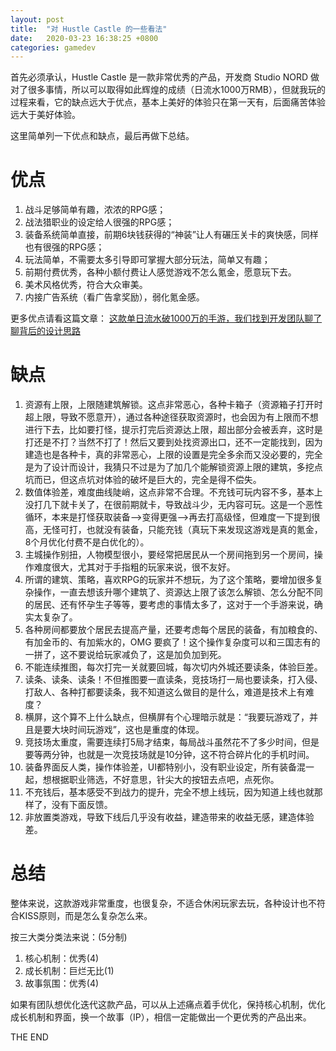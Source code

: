 ```yaml
---
layout: post
title:  "对 Hustle Castle 的一些看法"
date:   2020-03-23 16:38:25 +0800
categories: gamedev
---
```


首先必须承认，Hustle Castle 是一款非常优秀的产品，开发商 Studio NORD 做对了很多事情，所以可以取得如此辉煌的成绩（日流水1000万RMB），但就我玩的过程来看，它的缺点远大于优点，基本上美好的体验只在第一天有，后面痛苦体验远大于美好体验。

这里简单列一下优点和缺点，最后再做下总结。

# 优点
1. 战斗足够简单有趣，浓浓的RPG感；
2. 战法猎职业的设定给人很强的RPG感；
3. 装备系统简单直接，前期6块钱获得的“神装”让人有碾压关卡的爽快感，同样也有很强的RPG感；
4. 玩法简单，不需要太多引导即可掌握大部分玩法，简单又有趣；
5. 前期付费优秀，各种小额付费让人感觉游戏不怎么氪金，愿意玩下去。
6. 美术风格优秀，符合大众审美。
7. 内接广告系统（看广告拿奖励），弱化氪金感。

更多优点请看这篇文章：
[这款单日流水破1000万的手游，我们找到开发团队聊了聊背后的设计思路](https://mp.weixin.qq.com/s/c7SONnzEbPS85qFLG-7nEQ)

# 缺点
1. 资源有上限，上限随建筑解锁。这点非常恶心，各种卡箱子（资源箱子打开时超上限，导致不愿意开），通过各种途径获取资源时，也会因为有上限而不想进行下去，比如要打怪，提示打完后资源达上限，超出部分会被丢弃，这时是打还是不打？当然不打了！然后又要到处找资源出口，还不一定能找到，因为建造也是各种卡，真的非常恶心，上限的设置是完全多余而又没必要的，完全是为了设计而设计，我猜只不过是为了加几个能解锁资源上限的建筑，多挖点坑而已，但这点坑对体验的破坏是巨大的，完全是得不偿失。
2. 数值体验差，难度曲线陡峭，这点非常不合理。不充钱可玩内容不多，基本上没打几下就卡关了，在很前期就卡，导致战斗少，无内容可玩。这是一个恶性循环，本来是打怪获取装备-->变得更强-->再去打高级怪，但难度一下提到很高，无怪可打，也就没有装备，只能充钱（真玩下来发现这游戏是真的氪金，8个月优化付费不是白优化的）。
3. 主城操作别扭，人物模型很小，要经常把居民从一个房间拖到另一个房间，操作难度很大，尤其对于手指粗的玩家来说，很不友好。
4. 所谓的建筑、策略，喜欢RPG的玩家并不想玩，为了这个策略，要增加很多复杂操作，一直去想该升哪个建筑了、资源达上限了该怎么解锁、怎么分配不同的居民、还有怀孕生子等等，要考虑的事情太多了，这对于一个手游来说，确实太复杂了。
5. 各种房间都要放个居民去提高产量，还要考虑每个居民的装备，有加粮食的、有加金币的、有加紫水的，OMG 要疯了！这个操作复杂度可以和三国志有的一拼了，这不要说给玩家减负了，这是加负加到死。
6. 不能连续推图，每次打完一关就要回城，每次切内外城还要读条，体验巨差。
7. 读条、读条、读条！不但推图要一直读条，竞技场打一局也要读条，打入侵、打敌人、各种打都要读条，我不知道这么做目的是什么，难道是技术上有难度？
8. 横屏，这个算不上什么缺点，但横屏有个心理暗示就是：“我要玩游戏了，并且是要大块时间玩游戏”，这也是重度的体现。
9. 竞技场太重度，需要连续打5局才结束，每局战斗虽然花不了多少时间，但是要等两分钟，也就是一次竞技场就是10分钟，这不符合碎片化的手机时间。
10. 装备界面反人类，操作体验差，UI都特别小，没有职业设定，所有装备混一起，想根据职业筛选，不好意思，针尖大的按钮去点吧，点死你。
11. 不充钱后，基本感受不到战力的提升，完全不想上线玩，因为知道上线也就那样了，没有下面反馈。
12. 非放置类游戏，导致下线后几乎没有收益，建造带来的收益无感，建造体验差。

# 总结
整体来说，这款游戏非常重度，也很复杂，不适合休闲玩家去玩，各种设计也不符合KISS原则，而是怎么复杂怎么来。

按三大类分类法来说：(5分制)
1. 核心机制：优秀(4)
2. 成长机制：巨烂无比(1)
3. 故事氛围：优秀(4)

如果有团队想优化迭代这款产品，可以从上述痛点着手优化，保持核心机制，优化成长机制和界面，换一个故事（IP），相信一定能做出一个更优秀的产品出来。

THE END
